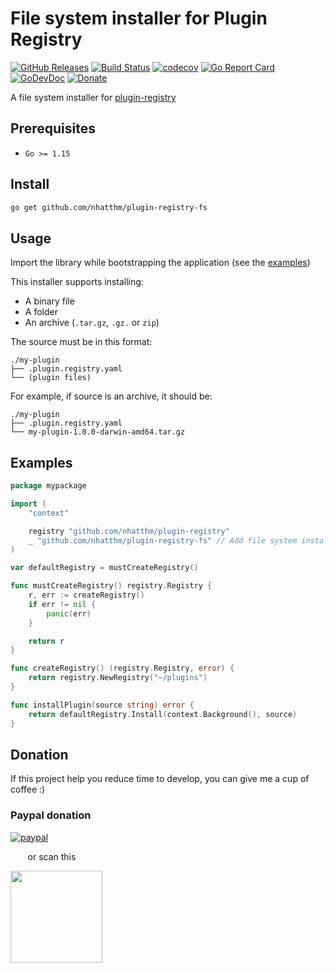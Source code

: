 # File system installer for Plugin Registry

[![GitHub Releases](https://img.shields.io/github/v/release/nhatthm/plugin-registry-fs)](https://github.com/nhatthm/plugin-registry-fs/releases/latest)
[![Build Status](https://github.com/nhatthm/plugin-registry-fs/actions/workflows/test.yaml/badge.svg)](https://github.com/nhatthm/plugin-registry-fs/actions/workflows/test.yaml)
[![codecov](https://codecov.io/gh/nhatthm/plugin-registry-fs/branch/master/graph/badge.svg?token=eTdAgDE2vR)](https://codecov.io/gh/nhatthm/plugin-registry-fs)
[![Go Report Card](https://goreportcard.com/badge/github.com/nhatthm/plugin-registry-fs)](https://goreportcard.com/report/github.com/nhatthm/plugin-registry-fs)
[![GoDevDoc](https://img.shields.io/badge/dev-doc-00ADD8?logo=go)](https://pkg.go.dev/github.com/nhatthm/plugin-registry-fs)
[![Donate](https://img.shields.io/badge/Donate-PayPal-green.svg)](https://www.paypal.com/donate/?hosted_button_id=PJZSGJN57TDJY)

A file system installer for [plugin-registry](https://github.com/nhatthm/plugin-registry)

## Prerequisites

- `Go >= 1.15`

## Install

```bash
go get github.com/nhatthm/plugin-registry-fs
```

## Usage

Import the library while bootstrapping the application (see the [examples](#examples))

This installer supports installing:
- A binary file
- A folder
- An archive (`.tar.gz`, `.gz.` or `zip`)

The source must be in this format:

```
./my-plugin
├── .plugin.registry.yaml
└── (plugin files) 
```

For example, if source is an archive, it should be:

```
./my-plugin
├── .plugin.registry.yaml
└── my-plugin-1.0.0-darwin-amd64.tar.gz 
```

## Examples

```go
package mypackage

import (
	"context"

	registry "github.com/nhatthm/plugin-registry"
	_ "github.com/nhatthm/plugin-registry-fs" // Add file system installer.
)

var defaultRegistry = mustCreateRegistry()

func mustCreateRegistry() registry.Registry {
	r, err := createRegistry()
	if err != nil {
		panic(err)
	}

	return r
}

func createRegistry() (registry.Registry, error) {
	return registry.NewRegistry("~/plugins")
}

func installPlugin(source string) error {
	return defaultRegistry.Install(context.Background(), source)
}

```

## Donation

If this project help you reduce time to develop, you can give me a cup of coffee :)

### Paypal donation

[![paypal](https://www.paypalobjects.com/en_US/i/btn/btn_donateCC_LG.gif)](https://www.paypal.com/donate/?hosted_button_id=PJZSGJN57TDJY)

&nbsp;&nbsp;&nbsp;&nbsp;&nbsp;&nbsp;&nbsp;or scan this

<img src="https://user-images.githubusercontent.com/1154587/113494222-ad8cb200-94e6-11eb-9ef3-eb883ada222a.png" width="147px" />
